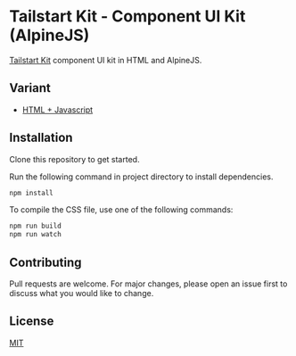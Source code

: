 # Tailstart Kit - Component UI Kit (AlpineJS)
[Tailstart Kit](https://mkfizi.dev/tailstartkit/) component UI kit in HTML and AlpineJS.

## Variant
- [HTML + Javascript](https://github.com/mkfizi/tailstartkit-ui-component)

## Installation
Clone this repository to get started.

Run the following command in project directory to install dependencies.
```bash
npm install
```

To compile the CSS file, use one of the following commands:
```bash
npm run build
npm run watch
```

## Contributing
Pull requests are welcome. For major changes, please open an issue first to discuss what you would like to change.

## License
[MIT](https://github.com/mkfizi/tailstartkit-ui-component-alpine/blob/main/LICENSE)
